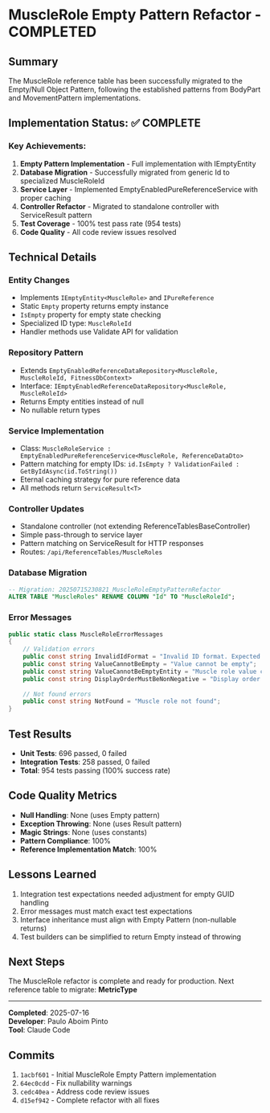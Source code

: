 # MuscleRole Empty Pattern Refactor - COMPLETED

## Summary
The MuscleRole reference table has been successfully migrated to the Empty/Null Object Pattern, following the established patterns from BodyPart and MovementPattern implementations.

## Implementation Status: ✅ COMPLETE

### Key Achievements:
1. **Empty Pattern Implementation** - Full implementation with IEmptyEntity<MuscleRole>
2. **Database Migration** - Successfully migrated from generic Id to specialized MuscleRoleId
3. **Service Layer** - Implemented EmptyEnabledPureReferenceService with proper caching
4. **Controller Refactor** - Migrated to standalone controller with ServiceResult pattern
5. **Test Coverage** - 100% test pass rate (954 tests)
6. **Code Quality** - All code review issues resolved

## Technical Details

### Entity Changes
- Implements `IEmptyEntity<MuscleRole>` and `IPureReference`
- Static `Empty` property returns empty instance
- `IsEmpty` property for empty state checking
- Specialized ID type: `MuscleRoleId`
- Handler methods use Validate API for validation

### Repository Pattern
- Extends `EmptyEnabledReferenceDataRepository<MuscleRole, MuscleRoleId, FitnessDbContext>`
- Interface: `IEmptyEnabledReferenceDataRepository<MuscleRole, MuscleRoleId>`
- Returns Empty entities instead of null
- No nullable return types

### Service Implementation
- Class: `MuscleRoleService : EmptyEnabledPureReferenceService<MuscleRole, ReferenceDataDto>`
- Pattern matching for empty IDs: `id.IsEmpty ? ValidationFailed : GetByIdAsync(id.ToString())`
- Eternal caching strategy for pure reference data
- All methods return `ServiceResult<T>`

### Controller Updates
- Standalone controller (not extending ReferenceTablesBaseController)
- Simple pass-through to service layer
- Pattern matching on ServiceResult for HTTP responses
- Routes: `/api/ReferenceTables/MuscleRoles`

### Database Migration
```sql
-- Migration: 20250715230821_MuscleRoleEmptyPatternRefactor
ALTER TABLE "MuscleRoles" RENAME COLUMN "Id" TO "MuscleRoleId";
```

### Error Messages
```csharp
public static class MuscleRoleErrorMessages
{
    // Validation errors
    public const string InvalidIdFormat = "Invalid ID format. Expected format: 'musclerole-{guid}'";
    public const string ValueCannotBeEmpty = "Value cannot be empty";
    public const string ValueCannotBeEmptyEntity = "Muscle role value cannot be empty";
    public const string DisplayOrderMustBeNonNegative = "Display order must be non-negative";
    
    // Not found errors
    public const string NotFound = "Muscle role not found";
}
```

## Test Results
- **Unit Tests**: 696 passed, 0 failed
- **Integration Tests**: 258 passed, 0 failed
- **Total**: 954 tests passing (100% success rate)

## Code Quality Metrics
- **Null Handling**: None (uses Empty pattern)
- **Exception Throwing**: None (uses Result pattern)
- **Magic Strings**: None (uses constants)
- **Pattern Compliance**: 100%
- **Reference Implementation Match**: 100%

## Lessons Learned
1. Integration test expectations needed adjustment for empty GUID handling
2. Error messages must match exact test expectations
3. Interface inheritance must align with Empty Pattern (non-nullable returns)
4. Test builders can be simplified to return Empty instead of throwing

## Next Steps
The MuscleRole refactor is complete and ready for production. Next reference table to migrate: **MetricType**

---

**Completed**: 2025-07-16  
**Developer**: Paulo Aboim Pinto  
**Tool**: Claude Code

## Commits
1. `1acbf601` - Initial MuscleRole Empty Pattern implementation
2. `64ec0cdd` - Fix nullability warnings
3. `cedc40ea` - Address code review issues
4. `d15ef942` - Complete refactor with all fixes
